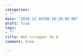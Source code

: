 ```yaml
---
categories:
- ""
date: "2018-11-16T08:10:39-05:00"
draft: true
tags:
- ""
title: Web scrapper de D
comment: true

---
```

